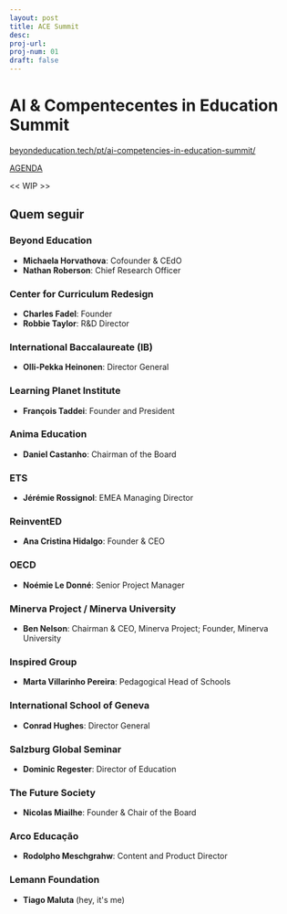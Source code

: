 ```yaml
---
layout: post
title: ACE Summit
desc: 
proj-url:
proj-num: 01
draft: false
---
```


# AI & Compentecentes in Education Summit

[beyondeducation.tech/pt/ai-competencies-in-education-summit/](https://beyondeducation.tech/pt/ai-competencies-in-education-summit/)

[AGENDA](https://beyondeducation.tech/wp-content/uploads/2024/11/ACE-Summit-Agenda-2024.pdf)

<< WIP >>

## Quem seguir

### Beyond Education
- **Michaela Horvathova**: Cofounder & CEdO  
- **Nathan Roberson**: Chief Research Officer

### Center for Curriculum Redesign
- **Charles Fadel**: Founder
- **Robbie Taylor**: R&D Director  


### International Baccalaureate (IB)
- **Olli-Pekka Heinonen**: Director General

### Learning Planet Institute
- **François Taddei**: Founder and President

### Anima Education
- **Daniel Castanho**: Chairman of the Board

### ETS
- **Jérémie Rossignol**: EMEA Managing Director

### ReinventED
- **Ana Cristina Hidalgo**: Founder & CEO

### OECD
- **Noémie Le Donné**: Senior Project Manager

### Minerva Project / Minerva University
- **Ben Nelson**: Chairman & CEO, Minerva Project; Founder, Minerva University

### Inspired Group
- **Marta Villarinho Pereira**: Pedagogical Head of Schools

### International School of Geneva
- **Conrad Hughes**: Director General

### Salzburg Global Seminar
- **Dominic Regester**: Director of Education

### The Future Society
- **Nicolas Miailhe**: Founder & Chair of the Board

### Arco Educação
- **Rodolpho Meschgrahw**: Content and Product Director

### Lemann Foundation
- **Tiago Maluta** (hey, it's me)

